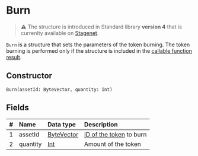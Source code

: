 # Burn

> :warning: The structure is introduced in Standard library **version 4** that is currenlty available on [Stagenet](/en/blockchain/blockchain-network/).

`Burn` is a structure that sets the parameters of the token burning. The token burning is performed only if the structure is included in the [callable function result](/en/ride/functions/callable-function#invocation-result-2).

## Constructor

```ride
Burn(assetId: ByteVector, quantity: Int)
```

## Fields

| # | Name | Data type | Description |
| :--- | :--- | :--- | :--- |
| 1 | assetId | [ByteVector](/en/ride/data-types/byte-vector) | [ID of the token](/en/blockchain/token/token-id) to burn |
| 2 | quantity | [Int](/en/ride/data-types/int) | Amount of the token |